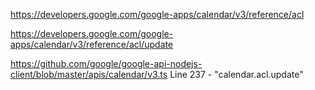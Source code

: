 https://developers.google.com/google-apps/calendar/v3/reference/acl

https://developers.google.com/google-apps/calendar/v3/reference/acl/update

https://github.com/google/google-api-nodejs-client/blob/master/apis/calendar/v3.ts
Line 237 - "calendar.acl.update"